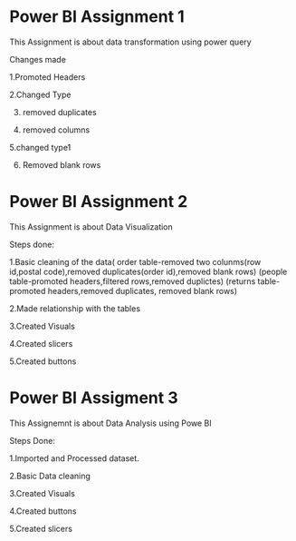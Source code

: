 
# Power BI Assignment 1

This Assignment is about data transformation using power query 

Changes made

1.Promoted Headers

2.Changed Type

3. removed duplicates
   
4. removed columns
   
5.changed type1

6. Removed blank rows

# Power BI Assignment 2

This Assignment is about Data Visualization

Steps done:

1.Basic cleaning of the data( order table-removed two colunms(row id,postal code),removed duplicates(order id),removed blank rows) (people table-promoted headers,filtered rows,removed duplictes)
(returns table-promoted headers,removed duplicates, removed blank rows)

2.Made relationship with the tables
   
3.Created Visuals

4.Created slicers

5.Created buttons

# Power BI Assigment 3

This Assignemnt is about Data Analysis using Powe BI

Steps Done:

1.Imported and Processed dataset.

2.Basic Data cleaning

3.Created Visuals 

4.Created buttons

5.Created slicers



